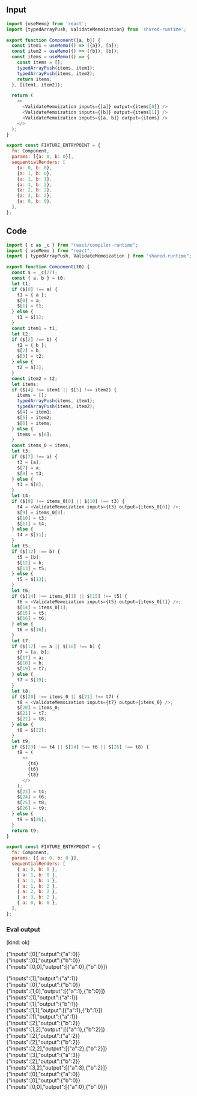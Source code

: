 
## Input

```javascript
import {useMemo} from 'react';
import {typedArrayPush, ValidateMemoization} from 'shared-runtime';

export function Component({a, b}) {
  const item1 = useMemo(() => ({a}), [a]);
  const item2 = useMemo(() => ({b}), [b]);
  const items = useMemo(() => {
    const items = [];
    typedArrayPush(items, item1);
    typedArrayPush(items, item2);
    return items;
  }, [item1, item2]);

  return (
    <>
      <ValidateMemoization inputs={[a]} output={items[0]} />
      <ValidateMemoization inputs={[b]} output={items[1]} />
      <ValidateMemoization inputs={[a, b]} output={items} />
    </>
  );
}

export const FIXTURE_ENTRYPOINT = {
  fn: Component,
  params: [{a: 0, b: 0}],
  sequentialRenders: [
    {a: 0, b: 0},
    {a: 1, b: 0},
    {a: 1, b: 1},
    {a: 1, b: 2},
    {a: 2, b: 2},
    {a: 3, b: 2},
    {a: 0, b: 0},
  ],
};

```

## Code

```javascript
import { c as _c } from "react/compiler-runtime";
import { useMemo } from "react";
import { typedArrayPush, ValidateMemoization } from "shared-runtime";

export function Component(t0) {
  const $ = _c(27);
  const { a, b } = t0;
  let t1;
  if ($[0] !== a) {
    t1 = { a };
    $[0] = a;
    $[1] = t1;
  } else {
    t1 = $[1];
  }
  const item1 = t1;
  let t2;
  if ($[2] !== b) {
    t2 = { b };
    $[2] = b;
    $[3] = t2;
  } else {
    t2 = $[3];
  }
  const item2 = t2;
  let items;
  if ($[4] !== item1 || $[5] !== item2) {
    items = [];
    typedArrayPush(items, item1);
    typedArrayPush(items, item2);
    $[4] = item1;
    $[5] = item2;
    $[6] = items;
  } else {
    items = $[6];
  }
  const items_0 = items;
  let t3;
  if ($[7] !== a) {
    t3 = [a];
    $[7] = a;
    $[8] = t3;
  } else {
    t3 = $[8];
  }
  let t4;
  if ($[9] !== items_0[0] || $[10] !== t3) {
    t4 = <ValidateMemoization inputs={t3} output={items_0[0]} />;
    $[9] = items_0[0];
    $[10] = t3;
    $[11] = t4;
  } else {
    t4 = $[11];
  }
  let t5;
  if ($[12] !== b) {
    t5 = [b];
    $[12] = b;
    $[13] = t5;
  } else {
    t5 = $[13];
  }
  let t6;
  if ($[14] !== items_0[1] || $[15] !== t5) {
    t6 = <ValidateMemoization inputs={t5} output={items_0[1]} />;
    $[14] = items_0[1];
    $[15] = t5;
    $[16] = t6;
  } else {
    t6 = $[16];
  }
  let t7;
  if ($[17] !== a || $[18] !== b) {
    t7 = [a, b];
    $[17] = a;
    $[18] = b;
    $[19] = t7;
  } else {
    t7 = $[19];
  }
  let t8;
  if ($[20] !== items_0 || $[21] !== t7) {
    t8 = <ValidateMemoization inputs={t7} output={items_0} />;
    $[20] = items_0;
    $[21] = t7;
    $[22] = t8;
  } else {
    t8 = $[22];
  }
  let t9;
  if ($[23] !== t4 || $[24] !== t6 || $[25] !== t8) {
    t9 = (
      <>
        {t4}
        {t6}
        {t8}
      </>
    );
    $[23] = t4;
    $[24] = t6;
    $[25] = t8;
    $[26] = t9;
  } else {
    t9 = $[26];
  }
  return t9;
}

export const FIXTURE_ENTRYPOINT = {
  fn: Component,
  params: [{ a: 0, b: 0 }],
  sequentialRenders: [
    { a: 0, b: 0 },
    { a: 1, b: 0 },
    { a: 1, b: 1 },
    { a: 1, b: 2 },
    { a: 2, b: 2 },
    { a: 3, b: 2 },
    { a: 0, b: 0 },
  ],
};

```
      
### Eval output
(kind: ok) <div>{"inputs":[0],"output":{"a":0}}</div><div>{"inputs":[0],"output":{"b":0}}</div><div>{"inputs":[0,0],"output":[{"a":0},{"b":0}]}</div>
<div>{"inputs":[1],"output":{"a":1}}</div><div>{"inputs":[0],"output":{"b":0}}</div><div>{"inputs":[1,0],"output":[{"a":1},{"b":0}]}</div>
<div>{"inputs":[1],"output":{"a":1}}</div><div>{"inputs":[1],"output":{"b":1}}</div><div>{"inputs":[1,1],"output":[{"a":1},{"b":1}]}</div>
<div>{"inputs":[1],"output":{"a":1}}</div><div>{"inputs":[2],"output":{"b":2}}</div><div>{"inputs":[1,2],"output":[{"a":1},{"b":2}]}</div>
<div>{"inputs":[2],"output":{"a":2}}</div><div>{"inputs":[2],"output":{"b":2}}</div><div>{"inputs":[2,2],"output":[{"a":2},{"b":2}]}</div>
<div>{"inputs":[3],"output":{"a":3}}</div><div>{"inputs":[2],"output":{"b":2}}</div><div>{"inputs":[3,2],"output":[{"a":3},{"b":2}]}</div>
<div>{"inputs":[0],"output":{"a":0}}</div><div>{"inputs":[0],"output":{"b":0}}</div><div>{"inputs":[0,0],"output":[{"a":0},{"b":0}]}</div>